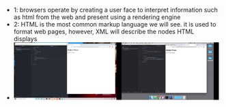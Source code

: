 - 1: browsers operate by creating a user face to interpret information such as html from the web and present using a rendering engine
- 2: HTML is the most common markup language we will see. it is used to format web pages, however, XML will describe the nodes HTML displays 
- ![Screenshot](images/Assignment-03_Screenshot.png)
